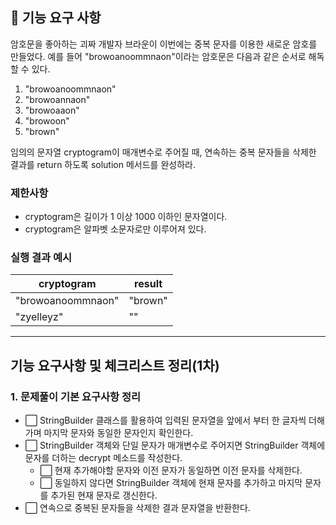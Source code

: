 ## 🚀 기능 요구 사항

암호문을 좋아하는 괴짜 개발자 브라운이 이번에는 중복 문자를 이용한 새로운 암호를 만들었다. 예를 들어 "browoanoommnaon"이라는 암호문은 다음과 같은 순서로 해독할 수 있다.

1. "browoanoommnaon"
2. "browoannaon"
3. "browoaaon"
4. "browoon"
5. "brown"

임의의 문자열 cryptogram이 매개변수로 주어질 때, 연속하는 중복 문자들을 삭제한 결과를 return 하도록 solution 메서드를 완성하라.

### 제한사항

- cryptogram은 길이가 1 이상 1000 이하인 문자열이다.
- cryptogram은 알파벳 소문자로만 이루어져 있다.

### 실행 결과 예시

| cryptogram | result |
| --- | --- |
| "browoanoommnaon" | "brown" |
| "zyelleyz" | "" |

---

## 기능 요구사항 및 체크리스트 정리(1차)

### 1. 문제풀이 기본 요구사항 정리
- ⬜ StringBuilder 클래스를 활용하여 입력된 문자열을 앞에서 부터 한 글자씩 더해가며 마지막 문자와 동일한 문자인지 확인한다.
- ⬜ StringBuilder 객체와 단일 문자가 매개변수로 주어지면 StringBuilder 객체에 문자를 더하는 decrypt 메소드를 작성한다.
  - ⬜ 현재 추가해야할 문자와 이전 문자가 동일하면 이전 문자를 삭제한다.
  - ⬜ 동일하지 않다면 StringBuilder 객체에 현재 문자를 추가하고 마지막 문자를 추가된 현재 문자로 갱신한다.
- ⬜ 연속으로 중복된 문자들을 삭제한 결과 문자열을 반환한다.